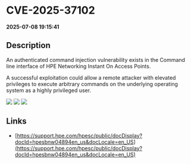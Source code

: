 # CVE-2025-37102

**2025-07-08 19:15:41**

## Description
An authenticated command injection vulnerability exists in the Command line interface of HPE Networking Instant On Access Points.  

A successful exploitation could allow a remote attacker with elevated  privileges to execute arbitrary commands on the underlying operating system as a highly privileged user.

![](https://img.shields.io/static/v1?label=Score&message=7.2&color=red)
![](https://img.shields.io/static/v1?label=Severity&message=HIGH&color=red)
![](https://img.shields.io/static/v1?label=CWE&message=RCE&color=green)

## Links
- [https://support.hpe.com/hpesc/public/docDisplay?docId=hpesbnw04894en_us&docLocale=en_US](https://support.hpe.com/hpesc/public/docDisplay?docId=hpesbnw04894en_us&docLocale=en_US)
